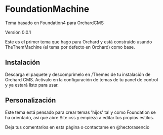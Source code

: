 FoundationMachine
=================

Tema basado en Foundation4 para OrchardCMS

Versión 0.0.1

Este es el primer tema que hago para Orchard y está construido usando TheThemMachine (el tema por defecto en Orchard) como base. 

## Instalación

Descarga el paquete y descomprímelo en /Themes de tu instalación de Orchard CMS. Activalo en la configuración de temas de tu panel de control y ya estará listo para usar.

## Personalización

Este tema está pensado para crear temas 'hijos' tal y como Foundation se ha orientado, así que abre Site.css y empieza a editar tus propios estilos.


Deja tus comentarios en esta página o contactame en @hectorasencio
